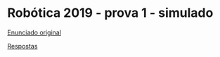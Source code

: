 

# Robótica 2019 - prova 1 - simulado

[Enunciado original](enunciado.md)

[Respostas](resposta.md)